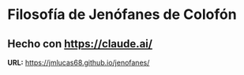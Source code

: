 # Filosofía de Jenófanes de Colofón

## Hecho con https://claude.ai/

**URL:** https://jmlucas68.github.io/jenofanes/
